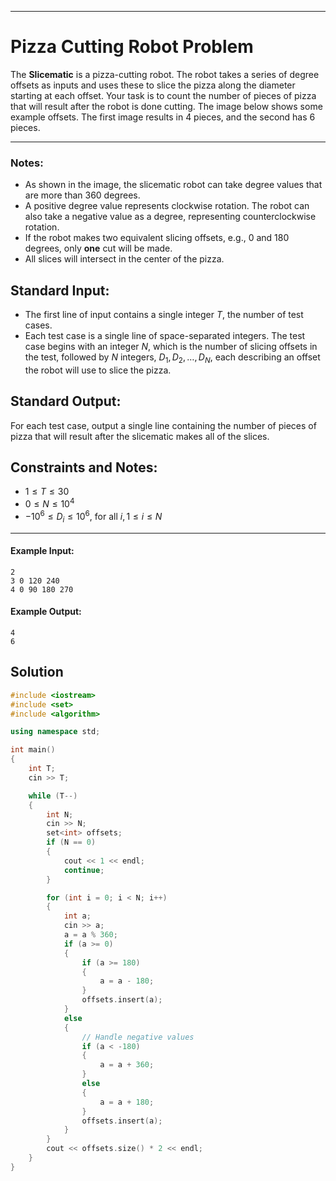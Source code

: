 
---
# Pizza Cutting Robot Problem

The **Slicematic** is a pizza-cutting robot. The robot takes a series of degree offsets as inputs and uses these to slice the pizza along the diameter starting at each offset. Your task is to count the number of pieces of pizza that will result after the robot is done cutting. The image below shows some example offsets. The first image results in 4 pieces, and the second has 6 pieces.

---

### Notes:

- As shown in the image, the slicematic robot can take degree values that are more than 360 degrees.
- A positive degree value represents clockwise rotation. The robot can also take a negative value as a degree, representing counterclockwise rotation.
- If the robot makes two equivalent slicing offsets, e.g., 0 and 180 degrees, only **one** cut will be made.
- All slices will intersect in the center of the pizza.

## Standard Input:

- The first line of input contains a single integer $T$, the number of test cases.
- Each test case is a single line of space-separated integers. The test case begins with an integer $N$, which is the number of slicing offsets in the test, followed by $N$ integers, $D_1, D_2, \dots, D_N$, each describing an offset the robot will use to slice the pizza.

## Standard Output:

For each test case, output a single line containing the number of pieces of pizza that will result after the slicematic makes all of the slices.

## Constraints and Notes:

- $1 \leq T \leq 30$
- $0 \leq N \leq 10^4$
- $-10^6 \leq D_i \leq 10^6$, for all $i, 1 \leq i \leq N$
---

#### Example Input:

```
2
3 0 120 240
4 0 90 180 270
```

#### Example Output:

```
4
6
```

## Solution

```cpp
#include <iostream>
#include <set>
#include <algorithm>

using namespace std;

int main()
{
    int T;
    cin >> T;

    while (T--)
    {
        int N;
        cin >> N;
        set<int> offsets;
        if (N == 0)
        {
            cout << 1 << endl;
            continue;
        }

        for (int i = 0; i < N; i++)
        {
            int a;
            cin >> a;
            a = a % 360;
            if (a >= 0)
            {
                if (a >= 180)
                {
                    a = a - 180;
                }
                offsets.insert(a);
            }
            else
            {
                // Handle negative values
                if (a < -180)
                {
                    a = a + 360;
                }
                else
                {
                    a = a + 180;
                }
                offsets.insert(a);
            }
        }
        cout << offsets.size() * 2 << endl;
    }
}
```
